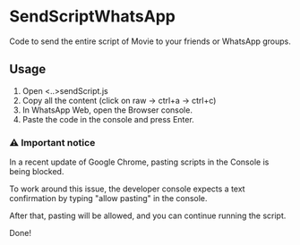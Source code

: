 # SendScriptWhatsApp
Code to send the entire script of Movie to your friends or WhatsApp groups.

## Usage
1. Open <..>sendScript.js
2. Copy all the content (click on raw -> ctrl+a -> ctrl+c)
3. In WhatsApp Web, open the Browser console.
4. Paste the code in the console and press Enter.

### ⚠️ Important notice

In a recent update of Google Chrome, pasting scripts in the Console is being blocked.

To work around this issue, the developer console expects a text confirmation by typing "allow pasting" in the console.

After that, pasting will be allowed, and you can continue running the script.

Done!
